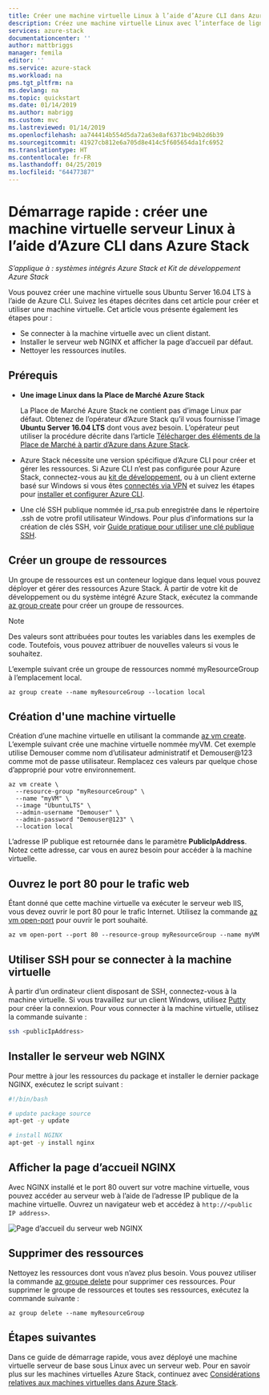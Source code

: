 ```yaml
---
title: Créer une machine virtuelle Linux à l’aide d’Azure CLI dans Azure Stack | Microsoft Docs
description: Créez une machine virtuelle Linux avec l’interface de ligne de commande dans Azure Stack.
services: azure-stack
documentationcenter: ''
author: mattbriggs
manager: femila
editor: ''
ms.service: azure-stack
ms.workload: na
pms.tgt_pltfrm: na
ms.devlang: na
ms.topic: quickstart
ms.date: 01/14/2019
ms.author: mabrigg
ms.custom: mvc
ms.lastreviewed: 01/14/2019
ms.openlocfilehash: aa744414b554d5da72a63e8af6371bc94b2d6b39
ms.sourcegitcommit: 41927cb812e6a705d8e414c5f605654da1fc6952
ms.translationtype: HT
ms.contentlocale: fr-FR
ms.lasthandoff: 04/25/2019
ms.locfileid: "64477387"
---
```

# <a name="quickstart-create-a-linux-server-virtual-machine-by-using-azure-cli-in-azure-stack"></a>Démarrage rapide : créer une machine virtuelle serveur Linux à l’aide d’Azure CLI dans Azure Stack

*S’applique à : systèmes intégrés Azure Stack et Kit de développement Azure Stack*

Vous pouvez créer une machine virtuelle sous Ubuntu Server 16.04 LTS à l’aide de Azure CLI. Suivez les étapes décrites dans cet article pour créer et utiliser une machine virtuelle. Cet article vous présente également les étapes pour :

* Se connecter à la machine virtuelle avec un client distant.
* Installer le serveur web NGINX et afficher la page d’accueil par défaut.
* Nettoyer les ressources inutiles.

## <a name="prerequisites"></a>Prérequis

* **Une image Linux dans la Place de Marché Azure Stack**

   La Place de Marché Azure Stack ne contient pas d’image Linux par défaut. Obtenez de l’opérateur d’Azure Stack qu’il vous fournisse l’image **Ubuntu Server 16.04 LTS** dont vous avez besoin. L’opérateur peut utiliser la procédure décrite dans l’article [Télécharger des éléments de la Place de Marché à partir d’Azure dans Azure Stack](../operator/azure-stack-download-azure-marketplace-item.md).

* Azure Stack nécessite une version spécifique d’Azure CLI pour créer et gérer les ressources. Si Azure CLI n’est pas configurée pour Azure Stack, connectez-vous au [kit de développement](../asdk/asdk-connect.md#connect-to-azure-stack-using-rdp), ou à un client externe basé sur Windows si vous êtes [connectés via VPN](../asdk/asdk-connect.md#connect-to-azure-stack-using-vpn) et suivez les étapes pour [installer et configurer Azure CLI](azure-stack-version-profiles-azurecli2.md).

* Une clé SSH publique nommée id_rsa.pub enregistrée dans le répertoire .ssh de votre profil utilisateur Windows. Pour plus d’informations sur la création de clés SSH, voir [Guide pratique pour utiliser une clé publique SSH](azure-stack-dev-start-howto-ssh-public-key.md).

## <a name="create-a-resource-group"></a>Créer un groupe de ressources

Un groupe de ressources est un conteneur logique dans lequel vous pouvez déployer et gérer des ressources Azure Stack. À partir de votre kit de développement ou du système intégré Azure Stack, exécutez la commande [az group create](/cli/azure/group#az-group-create) pour créer un groupe de ressources.

> [!NOTE]
>  Des valeurs sont attribuées pour toutes les variables dans les exemples de code. Toutefois, vous pouvez attribuer de nouvelles valeurs si vous le souhaitez.

L’exemple suivant crée un groupe de ressources nommé myResourceGroup à l’emplacement local.

```cli
az group create --name myResourceGroup --location local
```

## <a name="create-a-virtual-machine"></a>Création d'une machine virtuelle

Création d’une machine virtuelle en utilisant la commande [az vm create](/cli/azure/vm#az-vm-create). L’exemple suivant crée une machine virtuelle nommée myVM. Cet exemple utilise Demouser comme nom d’utilisateur administratif et Demouser@123 comme mot de passe utilisateur. Remplacez ces valeurs par quelque chose d’approprié pour votre environnement.

```cli
az vm create \
  --resource-group "myResourceGroup" \
  --name "myVM" \
  --image "UbuntuLTS" \
  --admin-username "Demouser" \
  --admin-password "Demouser@123" \
  --location local
```

L’adresse IP publique est retournée dans le paramètre **PublicIpAddress**. Notez cette adresse, car vous en aurez besoin pour accéder à la machine virtuelle.

## <a name="open-port-80-for-web-traffic"></a>Ouvrez le port 80 pour le trafic web

Étant donné que cette machine virtuelle va exécuter le serveur web IIS, vous devez ouvrir le port 80 pour le trafic Internet. Utilisez la commande [az vm open-port](/cli/azure/vm) pour ouvrir le port souhaité.

```cli
az vm open-port --port 80 --resource-group myResourceGroup --name myVM
```

## <a name="use-ssh-to-connect-to-the-virtual-machine"></a>Utiliser SSH pour se connecter à la machine virtuelle

À partir d’un ordinateur client disposant de SSH, connectez-vous à la machine virtuelle. Si vous travaillez sur un client Windows, utilisez [Putty](https://www.putty.org/) pour créer la connexion. Pour vous connecter à la machine virtuelle, utilisez la commande suivante :

```bash
ssh <publicIpAddress>
```

## <a name="install-the-nginx-web-server"></a>Installer le serveur web NGINX

Pour mettre à jour les ressources du package et installer le dernier package NGINX, exécutez le script suivant :

```bash
#!/bin/bash

# update package source
apt-get -y update

# install NGINX
apt-get -y install nginx
```

## <a name="view-the-nginx-welcome-page"></a>Afficher la page d’accueil NGINX

Avec NGINX installé et le port 80 ouvert sur votre machine virtuelle, vous pouvez accéder au serveur web à l’aide de l’adresse IP publique de la machine virtuelle. Ouvrez un navigateur web et accédez à ```http://<public IP address>```.

![Page d’accueil du serveur web NGINX](./media/azure-stack-quick-create-vm-linux-cli/nginx.png)

## <a name="clean-up-resources"></a>Supprimer des ressources

Nettoyez les ressources dont vous n’avez plus besoin. Vous pouvez utiliser la commande [az groupe delete](/cli/azure/group#az-group-delete) pour supprimer ces ressources. Pour supprimer le groupe de ressources et toutes ses ressources, exécutez la commande suivante :

```cli
az group delete --name myResourceGroup
```

## <a name="next-steps"></a>Étapes suivantes

Dans ce guide de démarrage rapide, vous avez déployé une machine virtuelle serveur de base sous Linux avec un serveur web. Pour en savoir plus sur les machines virtuelles Azure Stack, continuez avec [Considérations relatives aux machines virtuelles dans Azure Stack](azure-stack-vm-considerations.md).
